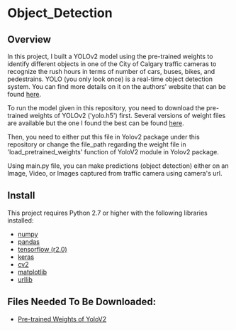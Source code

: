 # Object_Detection

## Overview
In this project, I built a YOLOv2 model using the pre-trained weights to identify different objects in one of the City of Calgary traffic cameras to recognize the rush hours in terms of number of cars, buses, bikes, and pedestrains. YOLO (you only look once) is a real-time object detection system. You can find more details on it on the authors' website that can be found [here](https://pjreddie.com/darknet/yolov2/).  

To run the model given in this repository, you need to download the pre-trained weights of YOLOv2 ('yolo.h5') first. Several versions of weight files are available but the one I found the best can be found [here](https://drive.google.com/uc?id=11Q0Zq_bQSusPP8ALA3yeZq9j0yMfMBe-&export=download).  

Then, you need to either put this file in Yolov2 package under this repository or change the file_path regarding the weight file in 'load_pretrained_weights' function of YoloV2 module in Yolov2 package.

Using main.py file, you can make predictions (object detection) either on an Image, Video, or Images captured from traffic camera using camera's url.

## Install
This project requires Python 2.7 or higher with the following libraries installed:
  * [numpy](https://numpy.org/)
  * [pandas](https://pandas.pydata.org/)
  * [tensorflow (r2.0)](https://www.tensorflow.org/versions/r2.0/api_docs/python/tf)
  * [keras](https://www.tensorflow.org/versions/r2.0/api_docs/python/tf)
  * [cv2](https://pypi.org/project/opencv-python/)
  * [matplotlib](https://matplotlib.org/)
  * [urllib](https://docs.python.org/2/library/urllib.html)
  
## Files Needed To Be Downloaded:
  * [Pre-trained Weights of YoloV2](https://drive.google.com/uc?id=11Q0Zq_bQSusPP8ALA3yeZq9j0yMfMBe-&export=download)

